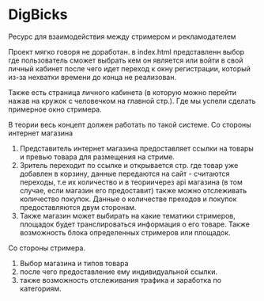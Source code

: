 # DigBicks
Ресурс для взаимодействия между стримером и рекламодателем

Проект мягко говоря не доработан.
в index.html представленн выбор где пользователь сможет выбрать кем он является или войти в свой личный кабинет после чего идет переход к окну регистрации, который из-за нехватки времени до конца не реализован.

Также есть страница личного кабинета (в которую можно перейти нажав на кружок с человечком на главной стр.).
Где мы успели сделать примерное окно стримера.

В теории весь концепт должен работать по такой системе. 
Со стороны интернет магазина
1) Представитель интернет магазина предоставляет ссылки на товары и превью товара для размещения на стриме. 
2) Зритель переходит по ссылке и открывается стр. где товар уже добавлен в корзину, данные передаются на сайт - считаются переходы, т.е их количество и в теориичерез api магазина (в том случае, если магазин его предоставит) также можно отслеживать количество покупок. Данные о количестве преходов и покупок предоставляются двум сторонам.
3) Также магазин может выбирать на какие тематики стримеров, площадок будет транслироваться информация о его товаре. Также возможность блока определенных стримеров или площадок. 

Со стороны стримера.

1) Выбор магазина и типов товара
2) после чего предоставление ему индивидуальной ссылки.
3) также возможность отслеживания трафика и заработка по категориям.  

